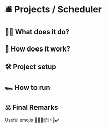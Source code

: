 # 🛎️ Projects / Scheduler

## 🤷‍♂️ What does it do?

## 👷 How does it work?


## 🛠️ Project setup

## 🏎️ How to run 

## ⚖️ Final Remarks


Useful emojis
👷🌐✅📦ℹ️⚡🧰✔️